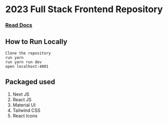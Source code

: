 # 2023 Full Stack Frontend Repository

### <a href="https://shreyvijayvargiya26.medium.com/2023-frontend-full-stack-repository-78af2a93f1dc?sk=e6dba6d4d18909f7ba9444c0158fb12a">Read Docs</a>

## How to Run Locally

```
Clone the repository
run yarn
run yarn run dev
open localhost:4001
```

## Packaged used
<ol>
  <li>Next JS</li>
  <li>React JS</li>
  <li>Material UI</li>
  <li>Tailwind CSS</li>
  <li>React Icons</li>
</ol>
